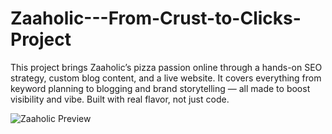 # Zaaholic---From-Crust-to-Clicks-Project
This project brings Zaaholic’s pizza passion online through a hands-on SEO strategy, custom blog content, and a live website. It covers everything from keyword planning to blogging and brand storytelling — all made to boost visibility and vibe. Built with real flavor, not just code.

![Zaaholic Preview](preview.png)
